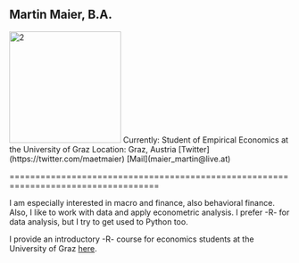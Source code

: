 ## Martin Maier, B.A.

<img src="https://user-images.githubusercontent.com/63603922/93268807-25df9000-f7ae-11ea-9ceb-d638bb5b14d8.jpg" alt="2" width="200"/> 
Currently: Student of Empirical Economics at the University of Graz  Location: Graz, Austria 
[Twitter](https://twitter.com/maetmaier) [Mail](maier_martin@live.at)

===================================================================================

I am especially interested in macro and finance, also behavioral finance. Also, I like to work with data and apply econometric analysis. I prefer -R- for data analysis, but I try to get used to Python too. 

I provide an introductory -R- course for economics students at the University of Graz [here](https://maiermartin.github.io/An-Economists-R-Tutorial/).


